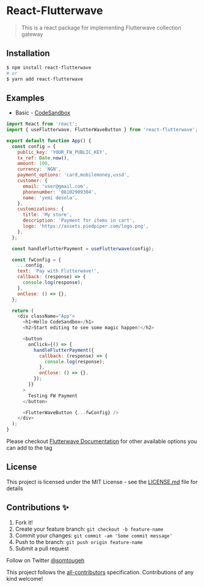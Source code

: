 # React-Flutterwave

> This is a react package for implementing Flutterwave collection gateway

## Installation

```bash
$ npm install react-flutterwave
# or
$ yarn add react-flutterwave
```

## Examples

- Basic -
  [CodeSandbox](https://codesandbox.io/s/react-flutterwave-example-05o1q?file=/package.json)

```javascript
import React from 'react';
import { useFlutterwave, FlutterWaveButton } from 'react-flutterwave';

export default function App() {
  const config = {
    public_key: 'YOUR_FW_PUBLIC_KEY',
    tx_ref: Date.now(),
    amount: 100,
    currency: 'NGN',
    payment_options: 'card,mobilemoney,ussd',
    customer: {
      email: 'user@gmail.com',
      phonenumber: '08102909304',
      name: 'yemi desola',
    },
    customizations: {
      title: 'My store',
      description: 'Payment for items in cart',
      logo: 'https://assets.piedpiper.com/logo.png',
    },
  };

  const handleFlutterPayment = useFlutterwave(config);

  const fwConfig = {
    ...config,
    text: 'Pay with Flutterwave!',
    callback: (response) => {
      console.log(response);
    },
    onClose: () => {},
  };

  return (
    <div className="App">
      <h1>Hello CodeSandbox</h1>
      <h2>Start editing to see some magic happen!</h2>

      <button
        onClick={() => {
          handleFlutterPayment({
            callback: (response) => {
              console.log(response);
            },
            onClose: () => {},
          });
        }}
      >
        Testing FW Payment
      </button>

      <FlutterWaveButton {...fwConfig} />
    </div>
  );
}
```

Please checkout
[Flutterwave Documentation](https://developer.flutterwave.com/docs/flutterwave-standard)
for other available options you can add to the tag

## License

This project is licensed under the MIT License - see the [LICENSE.md](LICENSE)
file for details

## Contributions ✨

1. Fork it!
2. Create your feature branch: `git checkout -b feature-name`
3. Commit your changes: `git commit -am 'Some commit message'`
4. Push to the branch: `git push origin feature-name`
5. Submit a pull request

Follow on Twitter [@somtougeh](https://twitter.com/SomtoUgeh)

This project follows the
[all-contributors](https://github.com/all-contributors/all-contributors)
specification. Contributions of any kind welcome!
